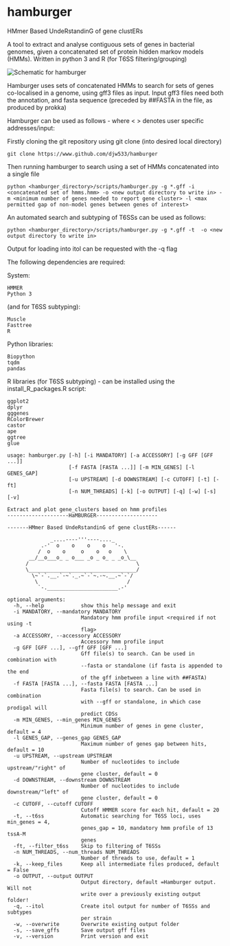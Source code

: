 # hamburger

HMmer Based UndeRstandinG of gene clustERs

A tool to extract and analyse contiguous sets of genes in bacterial genomes, given a concatenated set of protein hidden markov models (HMMs). Written in python 3 and R (for T6SS filtering/grouping)


![Schematic for hamburger](https://raw.githubusercontent.com/djw533/hamburger/master/schematic/hamburger_schematic.png)


Hamburger uses sets of concatenated HMMs to search for sets of genes co-localised in a genome, using gff3 files as input. Input gff3 files need both the annotation, and fasta sequence (preceded by ##FASTA in the file, as produced by prokka)

Hamburger can be used as follows - where < > denotes user specific addresses/input:

Firstly cloning the git repository using git clone (into desired local directory)
```
git clone https://www.github.com/djw533/hamburger
```

Then running hamburger to search using a set of HMMs concatenated into a single file
```
python <hamburger_directory>/scripts/hamburger.py -g *.gff -i <concatenated set of hmms.hmm> -o <new output directory to write in> -m <minimum number of genes needed to report gene cluster> -l <max permitted gap of non-model genes between genes of interest>
```
An automated search and subtyping of T6SSs can be used as follows:
```
python <hamburger_directory>/scripts/hamburger.py -g *.gff -t  -o <new output directory to write in>
```

Output for loading into itol can be requested with the -q flag

The following dependencies are required:

System:
```
HMMER
Python 3
```
(and for T6SS subtyping):
```
Muscle
Fasttree
R
```

Python libraries:
```
Biopython
tqdm
pandas
```

R libraries (for T6SS subtyping) - can be installed using the install_R_packages.R script:
```
ggplot2
dplyr
gggenes
RColorBrewer
castor
ape
ggtree
glue
```




```
usage: hamburger.py [-h] [-i MANDATORY] [-a ACCESSORY] [-g GFF [GFF ...]]
                    [-f FASTA [FASTA ...]] [-m MIN_GENES] [-l GENES_GAP]
                    [-u UPSTREAM] [-d DOWNSTREAM] [-c CUTOFF] [-t] [-ft]
                    [-n NUM_THREADS] [-k] [-o OUTPUT] [-q] [-w] [-s] [-v]

Extract and plot gene_clusters based on hmm profiles
--------------------HaMBURGER--------------------

-------HMmer Based UndeRstandinG of gene clustERs------

              _....----'''----...._
           .-'  o    o    o    o   '-.
          /  o    o     o    o   o    \  	
       __/__o___o_ _ o___ _o _ o_ _ _o_\__
      /                                   \ 	
      \___________________________________/
        \~`-`.__.`-~`._.~`-`~.-~.__.~`-`/
         \                             /
          `-._______________________.-'

optional arguments:
  -h, --help            show this help message and exit
  -i MANDATORY, --mandatory MANDATORY
                        Mandatory hmm profile input <required if not using -t
                        flag>
  -a ACCESSORY, --accessory ACCESSORY
                        Accessory hmm profile input
  -g GFF [GFF ...], --gff GFF [GFF ...]
                        Gff file(s) to search. Can be used in combination with
                        --fasta or standalone (if fasta is appended to the end
                        of the gff inbetween a line with ##FASTA)
  -f FASTA [FASTA ...], --fasta FASTA [FASTA ...]
                        Fasta file(s) to search. Can be used in combination
                        with --gff or standalone, in which case prodigal will
                        predict CDSs
  -m MIN_GENES, --min_genes MIN_GENES
                        Minimum number of genes in gene cluster, default = 4
  -l GENES_GAP, --genes_gap GENES_GAP
                        Maximum number of genes gap between hits, default = 10
  -u UPSTREAM, --upstream UPSTREAM
                        Number of nucleotides to include upstream/"right" of
                        gene cluster, default = 0
  -d DOWNSTREAM, --downstream DOWNSTREAM
                        Number of nucleotides to include downstream/"left" of
                        gene cluster, default = 0
  -c CUTOFF, --cutoff CUTOFF
                        Cutoff HMMER score for each hit, default = 20
  -t, --t6ss            Automatic searching for T6SS loci, uses min_genes = 4,
                        genes_gap = 10, mandatory hmm profile of 13 tssA-M
                        genes
  -ft, --filter_t6ss    Skip to filtering of T6SSs
  -n NUM_THREADS, --num_threads NUM_THREADS
                        Number of threads to use, default = 1
  -k, --keep_files      Keep all intermediate files produced, default = False
  -o OUTPUT, --output OUTPUT
                        Output directory, default =Hamburger output. Will not
                        write over a previously existing output folder!
  -q, --itol            Create itol output for number of T6SSs and subtypes
                        per strain
  -w, --overwrite       Overwrite existing output folder
  -s, --save_gffs       Save output gff files
  -v, --version         Print version and exit

```
